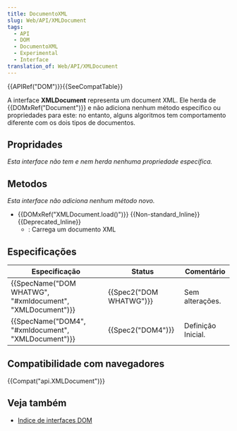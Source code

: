 ```yaml
---
title: DocumentoXML
slug: Web/API/XMLDocument
tags:
  - API
  - DOM
  - DocumentoXML
  - Experimental
  - Interface
translation_of: Web/API/XMLDocument
---
```

{{APIRef("DOM")}}{{SeeCompatTable}}

A interface **XMLDocument** representa um document XML. Ele herda de {{DOMxRef("Document")}} e não adiciona nenhum método específico ou propriedades para este: no entanto, alguns algoritmos tem comportamento diferente com os dois tipos de documentos.

## Propridades

_Esta interface não tem e nem herda nenhuma propriedade específica._

## Metodos

_Esta interface não adiciona nenhum método novo._

- {{DOMxRef("XMLDocument.load()")}} {{Non-standard_Inline}} {{Deprecated_Inline}}
  - : Carrega um documento XML

## Especificações

| Especificação                                                                | Status                           | Comentário         |
| ---------------------------------------------------------------------------- | -------------------------------- | ------------------ |
| {{SpecName("DOM WHATWG", "#xmldocument", "XMLDocument")}} | {{Spec2("DOM WHATWG")}} | Sem alterações.    |
| {{SpecName("DOM4", "#xmldocument", "XMLDocument")}}         | {{Spec2("DOM4")}}         | Definição Inicial. |

## Compatibilidade com navegadores

{{Compat("api.XMLDocument")}}

## Veja também

- [Indice de interfaces DOM](/pt-BR/docs/DOM/DOM_Reference)

